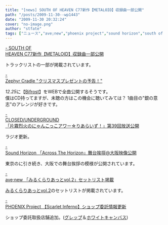 ```yaml
---
title: "[news] SOUTH OF HEAVEN C77新作【METALOID】収録曲一部公開"
path: "/posts/2009-11-30--wp1443"
date: "2009-11-30 20:32:24"
cover: "no-image.png"
author: "stfate"
tags: ["ニュース","ave;new","phoenix project","sound horizon","south of heaven","zephyr cradle","片霧烈火"]
---
```


<style type="text/css">
<!--
p {white-space: pre-wrap};
-->
</style>

<a class="topics" href="http://s-o-h.jp/" target="_blank">- SOUTH OF HEAVEN C77新作【METALOID】収録曲一部公開</a>
<div class="news">トラックリストの一部が掲載されています。</div>

<a class="topics" href="http://www.zephyr-cradle.info/diary/" target="_blank">- Zephyr Cradle "クリスマスプレゼントの予告！"</a>
<div class="news"><em>12.25</em>に【<a href="http://www.zephyr-cradle.info/bifrost/">Bifrost</a>】をWEBで全曲公開するそうです。
<div id="talk">僕はCD持ってますが、未聴の方はこの機会に聴いてみては？
1曲目の"銀の意志"のアレンジが好きです。</div></div>

<a class="topics" href="http://www.nyanhour.com/" target="_blank">- CLOSED/UNDERGROUND 「片霧烈火のにゃんこっこアワー☆りあらいず！」第39回放送公開</a>
<div class="news">ラジオ更新。</div>

<a class="topics" href="http://www.soundhorizon.com/information/index.html" target="_blank">- Sound Horizon 「Across The Horizon」舞台挨拶@大阪映像公開</a>
<div class="news">東京のに引き続き、大阪での舞台挨拶の模様が公開されています。</div>

<a class="topics" href="http://www.avenew.jp/" target="_blank">- ave;new 「みるくらりあっとvol.2」セットリスト掲載</a>
<div class="news"><a href="http://www.milkrecord.jp/mlt/">みるくらりあっとvol.2</a>のセットリストが掲載されています。</div>

<a class="topics" href="http://www.p-pr.info/" target="_blank">- PHOENIX Project 【Scarlet Inferno】ショップ委託情報更新</a>
<div class="news">ショップ委託取扱店舗追加。(<a href="http://grep.will-zeal.net/">グレップ</a>＆<a href="http://www.w-canvas.com/">ホワイトキャンバス</a>)</div>